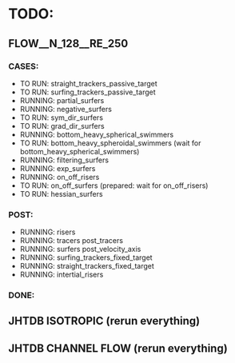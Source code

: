 # TODO:

## FLOW__N_128__RE_250

### CASES:

* TO RUN: straight_trackers_passive_target
* TO RUN: surfing_trackers_passive_target
* RUNNING: partial_surfers
* RUNNING: negative_surfers
* TO RUN: sym_dir_surfers
* TO RUN: grad_dir_surfers
* RUNNING: bottom_heavy_spherical_swimmers
* TO RUN: bottom_heavy_spheroidal_swimmers (wait for bottom_heavy_spherical_swimmers)
* RUNNING: filtering_surfers
* RUNNING: exp_surfers
* RUNNING: on_off_risers
* TO RUN: on_off_surfers (prepared: wait for on_off_risers)
* TO RUN: hessian_surfers

### POST:

* RUNNING: risers
* RUNNING: tracers post_tracers
* RUNNING: surfers post_velocity_axis
* RUNNING: surfing_trackers_fixed_target
* RUNNING: straight_trackers_fixed_target
* RUNNING: intertial_risers

### DONE:

## JHTDB ISOTROPIC (rerun everything)

## JHTDB CHANNEL FLOW (rerun everything)
